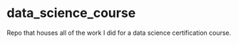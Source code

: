 # data_science_course
Repo that houses all of the work I did for a data science certification course. 

